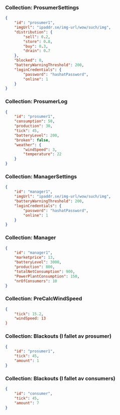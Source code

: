 ### Collection: ProsumerSettings
```json
{
    "id": "prosumer1",
    "imgUrl": "ipaddr.se/img-url/wow/such/img",
    "distribution": {
        "sell": 0.2,
        "store": 0.8,
        "buy": 0.3,
        "drain": 0.7
    },
    "blocked": 0,
    "batteryWarningThreshold": 200,
    "loginCredentials": {
        "password": "hashatPassword",
        "online": 1
    }
}
```


### Collection: ProsumerLog
```json
{
    "id": "prosumer1",
    "consumption": 50,
    "production": 30,
    "tick": 45,
    "batteryLevel": 200,
    "broken": false,
    "weather": {
        "windSpeed": 3,
        "temperature": 22
    }
}
```

### Collection: ManagerSettings
```json
{
    "id": "manager1",
    "imgUrl": "ipaddr.se/img-url/wow/such/img",
    "batteryWarningThreshold": 200,
    "loginCredentials": {
        "password": "hashatPassword",
        "online": 1
    }
}
```

### Collection: Manager
```json
{
    "id": "manager1",
    "marketprice": 13,
    "batteryLevel": 3000,
    "production": 800,
    "totalNetConsumption": 900,
    "PowerPlantConsumption": 150,
    "nrOfConsumers": 10
}
```

### Collection: PreCalcWindSpeed
```json
{
    "tick": 15.2,
    "windSpeed: 13
}
```


### Collection: Blackouts (I fallet av prosumer)
```json
{
    "id": "prosumer1",
    "tick": 45,
    "amount": 1
}
```


### Collection: Blackouts (I fallet av consumers)
```json
{
    "id": "consumer",
    "tick": 45,
    "amount": 7
}
```
